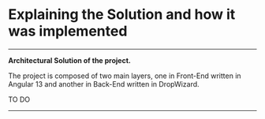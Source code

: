 # Explaining the Solution and how it was implemented

---
**Architectural Solution of the project.**

The project is composed of two main layers, one in Front-End written in Angular 13 and another in Back-End written in DropWizard.

TO DO

---
